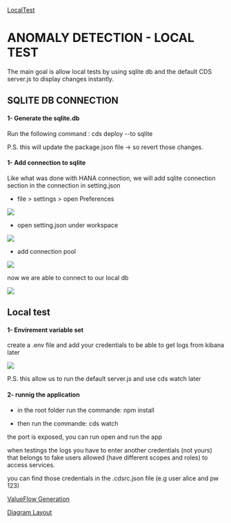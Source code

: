 
[LocalTest](SDD/LocalTest.md)

#  ANOMALY DETECTION - LOCAL TEST

The main goal is allow local tests by using sqlite db and the default CDS server.js to display changes instantly.

## SQLITE DB CONNECTION

#### 1- Generate the sqlite.db 

Run the following command : cds deploy --to sqlite 

P.S. this will update the package.json file -> so revert those changes.

#### 1- Add connection to sqlite

Like what was done with HANA connection, we will add sqlite connection section in the connection in setting.json 

* file > settings > open Preferences

![](images/pmge-graphics-library-valueFlowGeneration-Model.PNG)

* open setting.json under workspace

![](images/pmge-graphics-library-valueFlowGeneration-Model.PNG)

* add connection pool

![](images/pmge-graphics-library-valueFlowGeneration-Model.PNG)

now we are able to connect to our local db

![](images/pmge-graphics-library-valueFlowGeneration-Model.PNG)

## Local test

#### 1- Envirement variable set

create a .env file and add your credentials to be able to get logs from kibana later

![](images/pmge-graphics-library-valueFlowGeneration-Model.PNG)

P.S. this allow us to run the default server.js and use cds watch later

#### 2- runnig the application

* in the root folder run the commande: npm install

* then run the commande: cds watch

the port is exposed, you can run open and run the app

when testings the logs you have to enter another credentials (not yours) that belongs to fake users allowed (have different scopes and roles) to access services.

you can find those credentials in the .cdsrc.json file (e.g user alice and pw 123)



[ValueFlow Generation](https://wiki.wdf.sap.corp/wiki/display/~C5284956/VF+Generation)

[Diagram Layout](https://wiki.wdf.sap.corp/wiki/display/~C5284956/Diagram+Layout)



